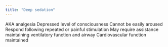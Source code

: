 ```yaml
---
title: "Deep sedation"
---
```

AKA analgesia
Depressed level of consciousness 
Cannot be easily aroused
Respond following repeated or painful stimulation 
May require assistance maintaining ventilatory function and airway
Cardiovascular function maintained

